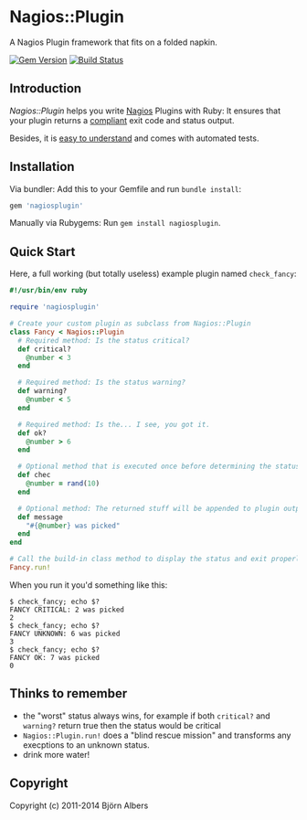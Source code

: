# Nagios::Plugin

A Nagios Plugin framework that fits on a folded napkin.

[![Gem Version](https://badge.fury.io/rb/nagiosplugin.svg)](http://badge.fury.io/rb/nagiosplugin)
[![Build Status](https://secure.travis-ci.org/bjoernalbers/nagiosplugin.png)](http://travis-ci.org/bjoernalbers/nagiosplugin)


## Introduction

*Nagios::Plugin* helps you write [Nagios](http://www.nagios.org/) Plugins with Ruby:
It ensures that your plugin returns a [compliant](http://nagiosplug.sourceforge.net/developer-guidelines.html) exit code and status output.

Besides, it is [easy to understand](https://github.com/bjoernalbers/nagiosplugin/blob/master/lib/nagios/plugin.rb) and comes with automated tests.


## Installation

Via bundler: Add this to your Gemfile and run `bundle install`:

```Ruby
gem 'nagiosplugin'
```

Manually via Rubygems: Run `gem install nagiosplugin`.


## Quick Start

Here, a full working (but totally useless) example plugin named `check_fancy`:

```Ruby
#!/usr/bin/env ruby

require 'nagiosplugin'

# Create your custom plugin as subclass from Nagios::Plugin 
class Fancy < Nagios::Plugin
  # Required method: Is the status critical?
  def critical?
    @number < 3
  end

  # Required method: Is the status warning?
  def warning?
    @number < 5
  end

  # Required method: Is the... I see, you got it.
  def ok?
    @number > 6
  end

  # Optional method that is executed once before determining the status.
  def chec
    @number = rand(10)
  end

  # Optional method: The returned stuff will be appended to plugin output.
  def message
    "#{@number} was picked"
  end
end

# Call the build-in class method to display the status and exit properly:
Fancy.run!
```

When you run it you'd something like this:

```
$ check_fancy; echo $?                                                                                                                                  
FANCY CRITICAL: 2 was picked
2
$ check_fancy; echo $?
FANCY UNKNOWN: 6 was picked
3
$ check_fancy; echo $?
FANCY OK: 7 was picked
0
```


## Thinks to remember

- the "worst" status always wins, for example if both `critical?` and
  `warning?` return true then the status would be critical
- `Nagios::Plugin.run!` does a "blind rescue mission" and transforms any
  execptions to an unknown status.
- drink more water!


## Copyright

Copyright (c) 2011-2014 Björn Albers

